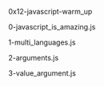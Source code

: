 0x12-javascript-warm_up

0-javascript_is_amazing.js

1-multi_languages.js

2-arguments.js

3-value_argument.js
